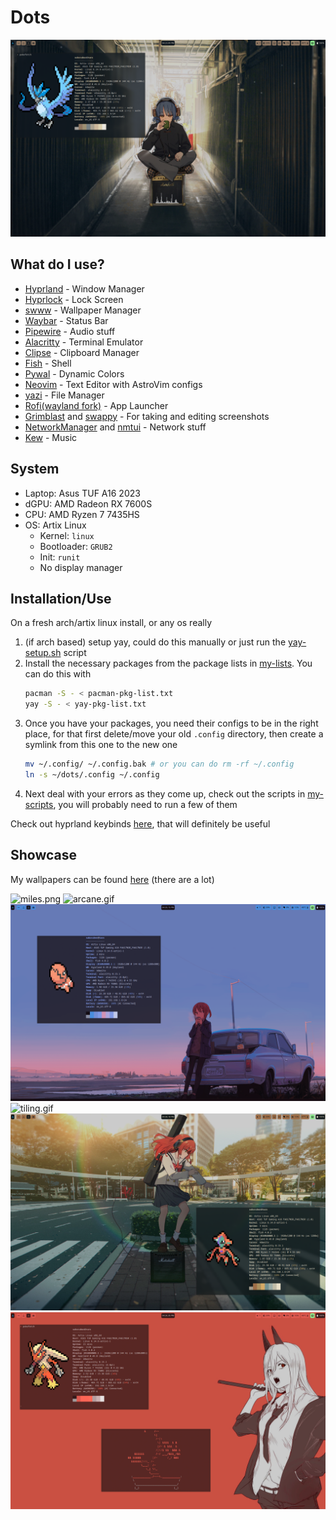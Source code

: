# Dots

![ryo](./showcase/ryo.png)

## What do I use?

- [Hyprland](https://hyprland.org) - Window Manager
- [Hyprlock](https://github.com/https://wiki.hyprland.org/Hypr-Ecosystem/hyprlock/) - Lock Screen
- [swww](https://github.com/https://wiki.hyprland.org/Hypr-Ecosystem/hyprlock/) - Wallpaper Manager
- [Waybar](https://github.com/Alexays/Waybar) - Status Bar
- [Pipewire](https://wiki.archlinux.org/title/PipeWire) - Audio stuff
- [Alacritty](https://alacritty.org/) - Terminal Emulator
- [Clipse](https://github.com/savedra1/clipse) - Clipboard Manager
- [Fish](https://fishshell.com/) - Shell
- [Pywal](https://github.com/dylanaraps/pywal) - Dynamic Colors
- [Neovim](https://neovim.io/) - Text Editor with AstroVim configs
- [yazi](https://github.com/sxyazi/yazi) - File Manager
- [Rofi(wayland fork)](https://github.com/lbonn/rofi) - App Launcher
- [Grimblast](https://github.com/hyprwm/contrib#grimblast) and [swappy](https://github.com/jtheoof/swappy) - For taking and editing screenshots
- [NetworkManager](https://wiki.archlinux.org/title/NetworkManager) and [nmtui](https://linuxcommandlibrary.com/man/nmtui) - Network stuff
- [Kew](https://github.com/ravachol/kew) - Music

## System

- Laptop: Asus TUF A16 2023
- dGPU: AMD Radeon RX 7600S
- CPU: AMD Ryzen 7 7435HS
- OS: Artix Linux
    - Kernel: `linux`
    - Bootloader: `GRUB2`
    - Init: `runit`
    - No display manager

## Installation/Use

On a fresh arch/artix linux install, or any os really

1. (if arch based) setup yay, could do this manually or just run the [yay-setup.sh](./.config/my-scripts/yay-setup.sh) script
1. Install the necessary packages from the package lists in [my-lists](/.config/my-lists/). You can do this with 
    ```sh
    pacman -S - < pacman-pkg-list.txt
    yay -S - < yay-pkg-list.txt
    ```
1. Once you have your packages, you need their configs to be in the right place, for that first delete/move your old `.config` directory, then create a symlink from this one to the new one
    ```sh
    mv ~/.config/ ~/.config.bak # or you can do rm -rf ~/.config
    ln -s ~/dots/.config ~/.config
    ```
1. Next deal with your errors as they come up, check out the scripts in [my-scripts](./.config/my-scripts/), you will probably need to run a few of them

Check out hyprland keybinds [here](./.config/my-lists/keybinds.md), that will definitely be useful

## Showcase

My wallpapers can be found [here](https://github.com/Majestic9169/wallpapers) (there are a lot)

![miles.png](./showcase/miles.png)
![arcane.gif](./showcase/arcane.gif)
![trapinch.png](./showcase/trapinch.png)
![tiling.gif](./showcase/tiling.gif)
![red.png](./showcase/redgirl.png)
![power](./showcase/power.png)


